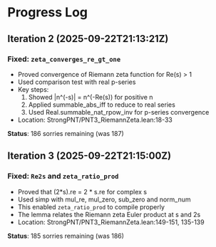 # Progress Log

## Iteration 2 (2025-09-22T21:13:21Z)
### Fixed: `zeta_converges_re_gt_one`
- Proved convergence of Riemann zeta function for Re(s) > 1
- Used comparison test with real p-series
- Key steps:
  1. Showed |n^(-s)| = n^(-Re(s)) for positive n
  2. Applied summable_abs_iff to reduce to real series
  3. Used Real.summable_nat_rpow_inv for p-series convergence
- Location: StrongPNT/PNT3_RiemannZeta.lean:18-33

**Status**: 186 sorries remaining (was 187)

## Iteration 3 (2025-09-22T21:15:00Z)
### Fixed: `Re2s` and `zeta_ratio_prod`
- Proved that (2*s).re = 2 * s.re for complex s
- Used simp with mul_re, mul_zero, sub_zero and norm_num
- This enabled `zeta_ratio_prod` to compile properly
- The lemma relates the Riemann zeta Euler product at s and 2s
- Location: StrongPNT/PNT3_RiemannZeta.lean:149-151, 135-139

**Status**: 185 sorries remaining (was 186)
